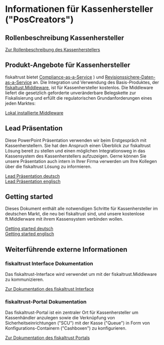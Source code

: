 # Informationen für Kassenhersteller ("PosCreators")

## Rollenbeschreibung Kassenhersteller

[Zur Rollenbeschreibung des Kassenherstellers](../glossar/README.md#kassenhersteller-poscreator)

## Produkt-Angebote für Kassenhersteller

fiskaltrust bietet [Compliance-as-a-Service](../product-service-description/README.md) ) und [Revisionssichere-Daten-as-a-Service](../product-service-description/README.md) an. Die Integration und Verwendung des Basis-Produktes, der [fiskaltust.Middleware](../product-service-description/compliance-as-a-service/produkte/lokal-installierte-middleware.md), ist für Kassenhersteller kostenlos. Die Middleware liefert die gesetzlich geforderte unveränderbare Belegskette zur Fiskalisierung und erfüllt die regulatorischen Grundanforderungen eines jeden Marktes:

[Lokal installierte Middleware](../product-service-description/compliance-as-a-service/produkte/lokal-installierte-middleware.md) 

## Lead Präsentation

Diese PowerPoint Präsentation verwenden wir beim Erstgespräch mit Kassenherstellern. Sie hat den Anspruch einen Überblick zur fiskaltrust Lösung bereit zu stellen und einen möglichen Integrationsweg in das Kassensystem des Kassenherstellers aufzuzeigen. Gerne können Sie unsere Präsentation auch intern in Ihrer Firma verwerden um Ihre Kollegen über die fiskaltrust Lösung zu informieren.

[Lead Präsentation deutsch](lead-presentation-de.md) <br/>
[Lead Präsentation englisch](lead-presentation-en.md) <br/>

## Getting started

Dieses Dokument enthält alle notwendigen Schritte für Kassenhersteller im deutschen Markt, die neu bei fiskaltrust sind, und unsere kostenlose ft.Middlerware mit ihrem Kassensystem verbinden wollen. 

[Getting started deutsch](getting-started.md) <br/>
[Getting started englisch](getting-started-en.md) <br/>

## Weiterführende externe Informationen

### fiskaltrust Interface Dokumentation

Das fiskaltrust-Interface wird verwendet um mit der fiskaltrust.Middleware zu kommunizieren. 

[Zur Dokumentation des fiskaltrust Interface](https://github.com/fiskaltrust/interface-doc)

### fiskaltrust-Portal Dokumentation

Das fiskaltrust-Portal ist ein zentraler Ort für Kassenhersteller um Kassenhändler anzulegen sowie die Verknüpfung von Sicherheitseinrichtungen ("SCU") mit der Kasse ("Queue") in Form von Konfigurations-Containern ("Cashboxen") zu konfigurieren. 

[Zur Dokumentation des fiskaltrust Portals](https://github.com/fiskaltrust/portal-manual-doc)

